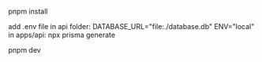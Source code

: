 pnpm install

add .env file in api folder:
DATABASE_URL="file:./database.db"
ENV="local"
in apps/api: npx prisma generate

pnpm dev
